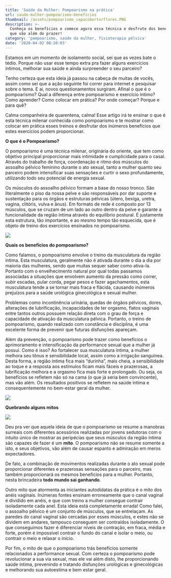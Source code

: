 ```yaml
---
title: 'Saúde da Mulher: Pompoarismo na prática'
url: saude-mulher-pompoarismo-beneficios
thumbnail: /assets/pompoarismo_capacobertorflores.PNG
description: >-
  Conheça os benefícios e comece agora essa técnica e desfrute dos benefícios
  que vão além do prazer!
category: 'pompoarismo, saúde da mulher, fisioterapia pélvica'
date: '2020-04-02 08:20:03'
---
```

Estamos em um momento de isolamento social, sei que as vezes bate o tédio. Porque não usar esse tempo extra pra fazer alguns exercícios íntimos, melhorar sua saúde e ainda surpreender o seu parceiro?

Tenho certeza que esta ideia já passou na cabeça de muitas de vocês, assim como sei que a ação seguinte foi correr para internet e pesquisar sobre o tema. E ai, novos questionamentos surgiram. Afinal o que é o pompoarismo? Qual a diferença entre pompoarismo e exercício íntimo? Como aprender? Como colocar em prática? Por onde começar? Porque e para quê? 

Calma companheira de quarentena, calma! Esse artigo irá te ensinar o que é esta técnica milenar conhecida como pompoarismo e te mostrar como colocar em prática esses treinos e desfrutar dos inúmeros benefícios que estes exercícios podem proporcionar.

**O que é o Pompoarismo?**

O pompoarismo é uma técnica milenar, originária do oriente, que tem como objetivo principal proporcionar mais intimidade e cumplicidade para o casal. Através do trabalho de força, coordenação e ritmo dos músculos do assoalho pélvico feminino durante o ato sexual, tanto a mulher quanto seu parceiro podem intensificar suas sensações e curtir o sexo profundamente, utilizando todo seu potencial de energia sexual.

Os músculos do assoalho pélvico formam a base do nosso tronco. São literalmente o piso da nossa pelve e são responsáveis por dar suporte e sustentação para os órgãos e estruturas pélvicas (útero, bexiga, uretra, vagina, clitóris, vulva e ânus). Em formato de rede é composto por 13 músculos, que se cruzam de um lado ao outro dentro da pelve e garante a funcionalidade da região íntima através do equilíbrio postural. É justamente esta estrutura, tão importante, e ao mesmo tempo tão esquecida, que é objeto de treino dos exercícios ensinados no pompoarismo.

![](/assets/pompoarismo_assoalhopelviconomes.GIF)

**Quais os benefícios do pompoarismo?**

Como falamos, o pompoarismo envolve o treino da musculatura da região íntima. Esta musculatura, geralmente não é ativada durante o dia a dia por maioria das mulheres, sendo que muitas sequer saber como ativa-la. Portanto com o envelhecimento natural por qual todas passamos associadas a situações que envolvem aumento da pressão como correr, subir escadas, pular corda, pegar pesos e fazer agachamentos, esta musculatura tende a se tornar mais fraca e flácida, causando inúmeros prejuízos para a saúde urológica ginecológica e sexual mulher.

Problemas como incontinência urinária, quedas de órgãos pélvicos, dores, alterações de lubrificação, incapacidades de ter orgasmo, flatos vaginais entre tantos outros possuem relação direta com o grau de força e capacidade de ativação da musculatura pélvica. Portanto, o treino de pompoarismo, quando realizado com constância e disciplina, é uma excelente forma de prevenir que futuras disfunções apareçam. 

Além da prevenção, o pompoarismo pode trazer como benefícios o aprimoramento e intensificação da performance sexual que a mulher já possui. Como é isso? Ao fortalecer sua musculatura íntima, a mulher melhora seu tônus e sensibilidade local, assim como a irrigação sanguínea. Desta forma, a região íntima fica mais “durinha”, mais cheia, a sensibilidade ao toque e a resposta aos estímulos ficam mais fáceis e prazerosas, a lubrificação melhora e a orgasmo fica mais forte e prolongado. Ou seja, os benefícios se refletem não só na cama (o que já seria bem convincente), mas vão além. Os resultados positivos se refletem na saúde íntima e consequentemente no bem-estar geral da mulher.

![](/assets/pompoarismo_mulherfelizcama.PNG)

**Quebrando alguns mitos**

![](/assets/pompoarismo_mulhercomvergonha.PNG)

Deu pra ver que aquela ideia de que o pompoarismo se resume a manobras surreais com diferentes
acessórios realizadas por jovens sedutoras com o intuito único de mostrar as peripécias que seus músculos da região íntima são capazes de fazer é um **mito**. O pompoarismo não se resume somente a isto, e seus objetivos, vão além de causar espanto e admiração em meros expectadores.


De fato, a combinação de movimentos realizadas durante o ato sexual pode proporcionar diferentes e prazerosas sensações para o parceiro, mas também proporcionará os mesmos benefícios para a mulher. Portanto, nesta brincadeira **todo mundo sai ganhando**.


Outro mito que atormenta as iniciantes autodidatas da prática é o mito dos anéis vaginais. Inúmeras fontes ensinam erroneamente que o canal vaginal é dividido em anéis, e que com treino a mulher consegue contrair isoladamente cada anel. Esta ideia está completamente errada!
Como falei, o assoalho pélvico é um conjunto de músculos, que se entrelaçam. As paredes do canal vaginal são cercadas por esses músculos, e estes não se dividem em andares, tampouco conseguem ser contraídos isoladamente. O que conseguimos fazer é diferenciar níveis de contração, em fraca, média e forte, porém é impossível contrair o fundo do canal e isolar o meio, ou contrair o meio e relaxar o início.


Por fim, o mito de que o pompoarismo trás benefícios somente relacionados a performance sexual. Com certeza o pompoarismo pode revolucionar a sua via sexual, mas ele vai além disto, lhe proporcionando saúde íntima, prevenindo e tratando disfunções urológicas e ginecológicas e melhorando sua autoestima e bem estar geral.
